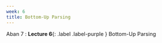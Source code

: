 ```yaml
---
week: 6
title: Bottom-Up Parsing
---
```


Aban 7
: **Lecture 6**{: .label .label-purple } Bottom-Up Parsing